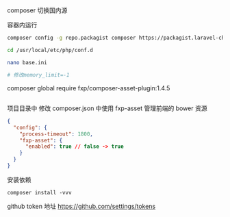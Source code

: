 ##

composer 切换国内源

容器内运行

```bash
composer config -g repo.packagist composer https://packagist.laravel-china.org

cd /usr/local/etc/php/conf.d

nano base.ini

# 修改memory_limit=-1

```
composer global require fxp/composer-asset-plugin:1.4.5

```

```

项目目录中
修改 composer.json 中使用 fxp-asset 管理前端的 bower 资源

```json
{
  "config": {
    "process-timeout": 1800,
    "fxp-asset": {
      "enabled": true // false -> true
    }
  }
}
```
安装依赖
```
composer install -vvv
```


github token 地址 https://github.com/settings/tokens